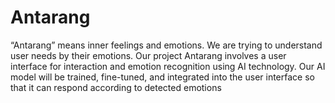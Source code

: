 # Antarang
“Antarang” means inner feelings and emotions. We are trying to understand user needs by their emotions. Our project Antarang involves a user interface for interaction and emotion recognition using AI technology. Our AI model will be trained, fine-tuned, and integrated into the user interface so that it can respond according to detected emotions
